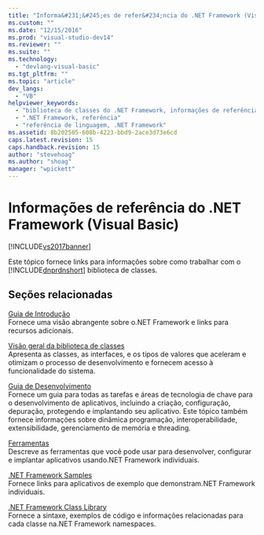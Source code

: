 ```yaml
---
title: "Informa&#231;&#245;es de refer&#234;ncia do .NET Framework (Visual Basic) | Microsoft Docs"
ms.custom: ""
ms.date: "12/15/2016"
ms.prod: "visual-studio-dev14"
ms.reviewer: ""
ms.suite: ""
ms.technology: 
  - "devlang-visual-basic"
ms.tgt_pltfrm: ""
ms.topic: "article"
dev_langs: 
  - "VB"
helpviewer_keywords: 
  - "biblioteca de classes do .NET Framework, informações de referência"
  - ".NET Framework, referência"
  - "referência de linguagem, .NET Framework"
ms.assetid: 8b202505-608b-4223-bbd9-2ace3d73e6cd
caps.latest.revision: 15
caps.handback.revision: 15
author: "stevehoag"
ms.author: "shoag"
manager: "wpickett"
---
```

# Informa&#231;&#245;es de refer&#234;ncia do .NET Framework (Visual Basic)
[!INCLUDE[vs2017banner](../../csharp/includes/vs2017banner.md)]

Este tópico fornece links para informações sobre como trabalhar com o [!INCLUDE[dnprdnshort](../../csharp/getting-started/includes/dnprdnshort_md.md)] biblioteca de classes.  
  
## Seções relacionadas  
 [Guia de Introdução](../Topic/Getting%20Started%20with%20the%20.NET%20Framework.md)  
 Fornece uma visão abrangente sobre o.NET Framework e links para recursos adicionais.  
  
 [Visão geral da biblioteca de classes](../Topic/.NET%20Framework%20Class%20Library%20Overview.md)  
 Apresenta as classes, as interfaces, e os tipos de valores que aceleram e otimizam o processo de desenvolvimento e fornecem acesso à funcionalidade do sistema.  
  
 [Guia de Desenvolvimento](../Topic/.NET%20Framework%20Development%20Guide.md)  
 Fornece um guia para todas as tarefas e áreas de tecnologia de chave para o desenvolvimento de aplicativos, incluindo a criação, configuração, depuração, protegendo e implantando seu aplicativo.  Este tópico também fornece informações sobre dinâmica programação, interoperabilidade, extensibilidade, gerenciamento de memória e threading.  
  
 [Ferramentas](../Topic/.NET%20Framework%20Tools.md)  
 Descreve as ferramentas que você pode usar para desenvolver, configurar e implantar aplicativos usando.NET Framework individuais.  
  
 [.NET Framework Samples](http://msdn.microsoft.com/pt-br/177055f8-4a1f-43e7-aee6-995c196079b1)  
 Fornece links para aplicativos de exemplo que demonstram.NET Framework individuais.  
  
 [.NET Framework Class Library](http://go.microsoft.com/fwlink/?LinkID=227195)  
 Fornece a sintaxe, exemplos de código e informações relacionadas para cada classe na.NET Framework namespaces.